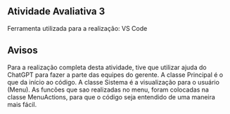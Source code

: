 ## Atividade Avaliativa 3

Ferramenta utilizada para a realização: VS Code

## Avisos

Para a realização completa desta atividade, tive que utilizar ajuda do ChatGPT para fazer a parte das equipes do gerente.
A classe Principal é o que da início ao código.
A classe Sistema é a visualização para o usuário (Menu).
As funcões que sao realizadas no menu, foram colocadas na classe MenuActions, para que o código seja entendido de uma maneira mais fácil.
